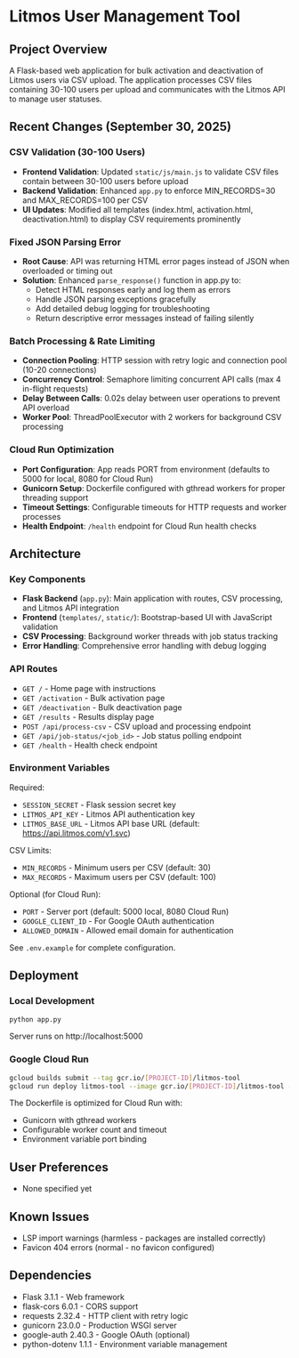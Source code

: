 # Litmos User Management Tool

## Project Overview
A Flask-based web application for bulk activation and deactivation of Litmos users via CSV upload. The application processes CSV files containing 30-100 users per upload and communicates with the Litmos API to manage user statuses.

## Recent Changes (September 30, 2025)

### CSV Validation (30-100 Users)
- **Frontend Validation**: Updated `static/js/main.js` to validate CSV files contain between 30-100 users before upload
- **Backend Validation**: Enhanced `app.py` to enforce MIN_RECORDS=30 and MAX_RECORDS=100 per CSV
- **UI Updates**: Modified all templates (index.html, activation.html, deactivation.html) to display CSV requirements prominently

### Fixed JSON Parsing Error
- **Root Cause**: API was returning HTML error pages instead of JSON when overloaded or timing out
- **Solution**: Enhanced `parse_response()` function in app.py to:
  - Detect HTML responses early and log them as errors
  - Handle JSON parsing exceptions gracefully
  - Add detailed debug logging for troubleshooting
  - Return descriptive error messages instead of failing silently

### Batch Processing & Rate Limiting
- **Connection Pooling**: HTTP session with retry logic and connection pool (10-20 connections)
- **Concurrency Control**: Semaphore limiting concurrent API calls (max 4 in-flight requests)
- **Delay Between Calls**: 0.02s delay between user operations to prevent API overload
- **Worker Pool**: ThreadPoolExecutor with 2 workers for background CSV processing

### Cloud Run Optimization
- **Port Configuration**: App reads PORT from environment (defaults to 5000 for local, 8080 for Cloud Run)
- **Gunicorn Setup**: Dockerfile configured with gthread workers for proper threading support
- **Timeout Settings**: Configurable timeouts for HTTP requests and worker processes
- **Health Endpoint**: `/health` endpoint for Cloud Run health checks

## Architecture

### Key Components
- **Flask Backend** (`app.py`): Main application with routes, CSV processing, and Litmos API integration
- **Frontend** (`templates/`, `static/`): Bootstrap-based UI with JavaScript validation
- **CSV Processing**: Background worker threads with job status tracking
- **Error Handling**: Comprehensive error handling with debug logging

### API Routes
- `GET /` - Home page with instructions
- `GET /activation` - Bulk activation page
- `GET /deactivation` - Bulk deactivation page
- `GET /results` - Results display page
- `POST /api/process-csv` - CSV upload and processing endpoint
- `GET /api/job-status/<job_id>` - Job status polling endpoint
- `GET /health` - Health check endpoint

### Environment Variables
Required:
- `SESSION_SECRET` - Flask session secret key
- `LITMOS_API_KEY` - Litmos API authentication key
- `LITMOS_BASE_URL` - Litmos API base URL (default: https://api.litmos.com/v1.svc)

CSV Limits:
- `MIN_RECORDS` - Minimum users per CSV (default: 30)
- `MAX_RECORDS` - Maximum users per CSV (default: 100)

Optional (for Cloud Run):
- `PORT` - Server port (default: 5000 local, 8080 Cloud Run)
- `GOOGLE_CLIENT_ID` - For Google OAuth authentication
- `ALLOWED_DOMAIN` - Allowed email domain for authentication

See `.env.example` for complete configuration.

## Deployment

### Local Development
```bash
python app.py
```
Server runs on http://localhost:5000

### Google Cloud Run
```bash
gcloud builds submit --tag gcr.io/[PROJECT-ID]/litmos-tool
gcloud run deploy litmos-tool --image gcr.io/[PROJECT-ID]/litmos-tool --platform managed
```

The Dockerfile is optimized for Cloud Run with:
- Gunicorn with gthread workers
- Configurable worker count and timeout
- Environment variable port binding

## User Preferences
- None specified yet

## Known Issues
- LSP import warnings (harmless - packages are installed correctly)
- Favicon 404 errors (normal - no favicon configured)

## Dependencies
- Flask 3.1.1 - Web framework
- flask-cors 6.0.1 - CORS support
- requests 2.32.4 - HTTP client with retry logic
- gunicorn 23.0.0 - Production WSGI server
- google-auth 2.40.3 - Google OAuth (optional)
- python-dotenv 1.1.1 - Environment variable management
